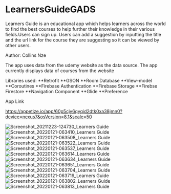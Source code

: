 # LearnersGuideGADS

Learners Guide is an educational app which helps learners across the world to find the best courses to help further
their knowledge in their various fields.Users can sign up. Users can add a suggestion by inputting the title and the url link for the course they are suggesting so it can be viewed by other users.

Author: Collins Nze

The app uses data from the udemy website as the data source. The app currently displays data of courses from the website

Libraries used:
**Retrofit
**GSON
**Room Database
**View-model
**Coroutines
**Firebase Authentication
**Firebase Storage
**Firebse Firestore
**Navigation Component
**Glide
**Preference

App Link 

https://appetize.io/app/60p5cjy6qyqjd2dtk0xa38jmn0?device=nexus7&osVersion=8.1&scale=50


![Screenshot_20211223-124730_Learners Guide](https://user-images.githubusercontent.com/74765532/150473702-e17afe4f-0791-495c-a95d-e6591d7bc9c2.jpg)
![Screenshot_20220121-063410_Learners Guide](https://user-images.githubusercontent.com/74765532/150473704-f1af898b-743a-4d25-bb0e-4291486d13ae.jpg)
![Screenshot_20220121-063508_Learners Guide](https://user-images.githubusercontent.com/74765532/150473706-0ce3a1c4-4351-4c99-81bd-67912e0ff902.jpg)
![Screenshot_20220121-063522_Learners Guide](https://user-images.githubusercontent.com/74765532/150473708-e320c3c2-6b7e-4fc0-885b-20d4281b3ab0.jpg)
![Screenshot_20220121-063537_Learners Guide](https://user-images.githubusercontent.com/74765532/150473709-c64858d5-2fb3-49b5-b2d6-8e93629814fb.jpg)
![Screenshot_20220121-063614_Learners Guide](https://user-images.githubusercontent.com/74765532/150473710-e5534cf3-d99d-4c63-b9aa-b118be029707.jpg)
![Screenshot_20220121-063634_Learners Guide](https://user-images.githubusercontent.com/74765532/150473711-b45a2216-6745-4876-b1d0-4612c71233a6.jpg)
![Screenshot_20220121-063651_Learners Guide](https://user-images.githubusercontent.com/74765532/150473715-c7563f93-c437-4549-8ed8-af919827010a.jpg)
![Screenshot_20220121-063704_Learners Guide](https://user-images.githubusercontent.com/74765532/150473716-b3c5ad8d-7d83-4a88-8969-797d48d80e87.jpg)
![Screenshot_20220121-063719_Learners Guide](https://user-images.githubusercontent.com/74765532/150473718-e1d95768-e070-4aff-afdc-4d7f6e1e7de1.jpg)
![Screenshot_20220121-063802_Learners Guide](https://user-images.githubusercontent.com/74765532/150473720-d6625c0e-0bfe-4416-9c5a-580a515b72df.jpg)
![Screenshot_20220121-063813_Learners Guide](https://user-images.githubusercontent.com/74765532/150474140-5081b286-2a63-4bd6-a4fc-0e06b074caa2.jpg)


